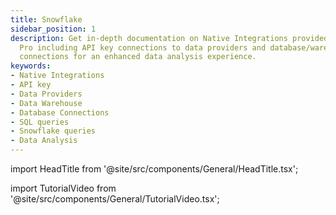 ```yaml
---
title: Snowflake
sidebar_position: 1
description: Get in-depth documentation on Native Integrations provided by OpenBB
  Pro including API key connections to data providers and database/warehouse
  connections for an enhanced data analysis experience.
keywords:
- Native Integrations
- API key
- Data Providers
- Data Warehouse
- Database Connections
- SQL queries
- Snowflake queries
- Data Analysis
---
```

import HeadTitle from '@site/src/components/General/HeadTitle.tsx';

<HeadTitle title="Snowflake | OpenBB Pro Docs" />

import TutorialVideo from '@site/src/components/General/TutorialVideo.tsx';

<TutorialVideo
  youtubeLink="https://www.youtube.com/embed/Xu4gPiftp0g?si=h7RyXWEfrUuCG-za"
  videoLegend="Short introduction to the Snowflake native integration"
/>
